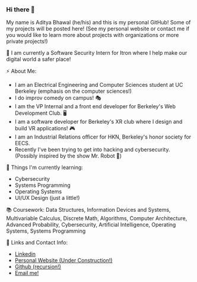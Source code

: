 ### Hi there 👋

<!--
**AdityaBhawal/AdityaBhawal** is a ✨ _special_ ✨ repository because its `README.md` (this file) appears on your GitHub profile.

Here are some ideas to get you started:

- 🔭 I’m currently working on ...
- 🌱 I’m currently learning ...
- 👯 I’m looking to collaborate on ...
- 🤔 I’m looking for help with ...
- 💬 Ask me about ...
- 📫 How to reach me: ...
- 😄 Pronouns: ...
- ⚡ Fun fact: ...
-->

My name is Aditya Bhawal (he/his) and this is my personal GitHub! Some of my projects will be posted here! (See my personal website or contact me if you would like to learn more about projects with organizations or more private projects!)

🔭 I am currently a Software Security Intern for Itron where I help make our digital world a safer place! 

⚡ About Me:
- I am an Electrical Engineering and Computer Sciences student at UC Berkeley (emphasis on the computer sciences!)
- I do improv comedy on campus! 🎭
- I am the VP Internal and a front end developer for Berkeley's Web Development Club. 🖥
- I am a software developer for Berkeley's XR club where I design and build VR applications! 🎮
- I am an Industrial Relations officer for HKN, Berkeley's honor society for EECS. 
- Recently I've been trying to get into hacking and cybersecurity. (Possibly inspired by the show Mr. Robot 👀)

🌱 Things I'm currently learning:
- Cybersecurity
- Systems Programming
- Operating Systems 
- UI/UX Design (just a little!)

📚 Coursework: Data Structures, Information Devices and Systems, Multivariable Calculus, Discrete Math, Algorithms, Computer Architecture, Advanced Probability, Cybersecurity, Artificial Intelligence, Operating Systems, Systems Programming

🔗 Links and Contact Info:
- [Linkedin](https://www.linkedin.com/in/adityabhawal/)
- [Personal Website (Under Construction!)](https://www.adityabhawal.com/)
- [Github (recursion!)](https://github.com/AdityaBhawal)
- [Email me!](mailto:adbhawal@berkeley.edu)



